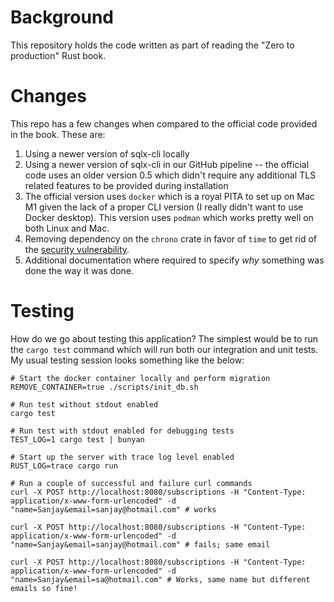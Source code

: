 # Background

This repository holds the code written as part of reading the "Zero to production" Rust book.

# Changes

This repo has a few changes when compared to the official code provided in the book. These are:

1. Using a newer version of sqlx-cli locally
2. Using a newer version of sqlx-cli in our GitHub pipeline -- the official code uses an older version 0.5 which didn't require any additional TLS related features to be provided during installation
3. The official version uses `docker` which is a royal PITA to set up on Mac M1 given the lack of a proper CLI version (I really didn't want to use Docker desktop). This version uses `podman` which works pretty well on both Linux and Mac.
4. Removing dependency on the `chrono` crate in favor of `time` to get rid of the [security vulnerability](https://github.com/sanjayts/zero2prod/runs/8057976013?check_suite_focus=true).
5. Additional documentation where required to specify *why* something was done the way it was done.

# Testing

How do we go about testing this application? The simplest would be to run the `cargo test` command which will run both our integration and unit tests. My usual testing session looks something like the below:

```shell
# Start the docker container locally and perform migration
REMOVE_CONTAINER=true ./scripts/init_db.sh

# Run test without stdout enabled
cargo test

# Run test with stdout enabled for debugging tests
TEST_LOG=1 cargo test | bunyan

# Start up the server with trace log level enabled
RUST_LOG=trace cargo run

# Run a couple of successful and failure curl commands
curl -X POST http://localhost:8080/subscriptions -H "Content-Type: application/x-www-form-urlencoded" -d "name=Sanjay&email=sanjay@hotmail.com" # works

curl -X POST http://localhost:8080/subscriptions -H "Content-Type: application/x-www-form-urlencoded" -d "name=Sanjay&email=sanjay@hotmail.com" # fails; same email

curl -X POST http://localhost:8080/subscriptions -H "Content-Type: application/x-www-form-urlencoded" -d "name=Sanjay&email=sa@hotmail.com" # Works, same name but different emails so fine!
```